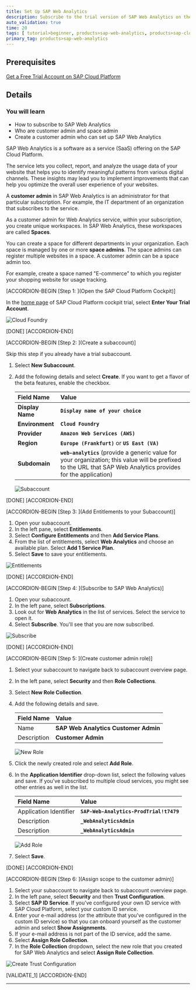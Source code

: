 ```yaml
---
title: Set Up SAP Web Analytics
description: Subscribe to the trial version of SAP Web Analytics on the SAP Cloud Platform cockpit.
auto_validation: true
time: 20
tags: [ tutorial>beginner, products>sap-web-analytics, products>sap-cloud-platform]
primary_tag: products>sap-web-analytics
---
```


## Prerequisites  
[Get a Free Trial Account on SAP Cloud Platform](hcp-create-trial-account)

## Details
### You will learn
  - How to subscribe to SAP Web Analytics
  - Who are customer admin and space admin
  - Create a customer admin who can set up SAP Web Analytics


SAP Web Analytics is a software as a service (SaaS) offering on the SAP Cloud Platform.

The service lets you collect, report, and analyze the usage data of your website that helps you to identify meaningful patterns from various digital channels. These insights may lead you to implement improvements that can help you optimize the overall user experience of your websites.

A **customer admin** in SAP Web Analytics is an administrator for that particular subscription. For example, the IT department of an organization that subscribes to the service.

As a customer admin for Web Analytics service, within your subscription, you create unique workspaces. In SAP Web Analytics, these workspaces are called **Spaces**.

You can create a space for different departments in your organization. Each space is managed by one or more **space admins**. The space admins can register multiple websites in a space. A customer admin can be a space admin too.

For example, create a space named "E-commerce" to which you register your shopping website for usage tracking.


[ACCORDION-BEGIN [Step 1: ](Open the SAP Cloud Platform Cockpit)]

In the [home page](https://cockpit.hanatrial.ondemand.com/cockpit/#/home/trial) of SAP Cloud Platform cockpit trial, select **Enter Your Trial Account**.

![Cloud Foundry](Step_1.png)

[DONE]
[ACCORDION-END]

[ACCORDION-BEGIN [Step 2: ](Create a subaccount)]

Skip this step if you already have a trial subaccount.

1. Select **New Subaccount**.

2. Add the following details and select **Create**. If you want to get a flavor of the beta features, enable the checkbox.

    |  Field Name       | Value
    |  :-------------   | :-------------
    |  **Display Name**     | **`Display name of your choice`**
    |  **Environment**      | **`Cloud Foundry`**
    |  **Provider**         | **`Amazon Web Services (AWS)`**
    |  **Region**           | **`Europe (Frankfurt)`** or **`US East (VA)`**
    |  **Subdomain**        | **`web-analytics`** (provide a generic value for your organization; this value will be prefixed to the URL that SAP Web Analytics provides for the application)

    ![Subaccount](Step_2.png)


[DONE]
[ACCORDION-END]

[ACCORDION-BEGIN [Step 3: ](Add Entitlements to your Subaccount)]

1. Open your subaccount.
2. In the left pane, select **Entitlements**.
3. Select **Configure Entitlements** and then **Add Service Plans**.
4. From the list of entitlements, select **Web Analytics** and choose an available plan. Select **Add 1 Service Plan**.
5. Select **Save** to save your entitlements.

![Entitlements](Step_3.png)


[DONE]
[ACCORDION-END]

[ACCORDION-BEGIN [Step 4: ](Subscribe to SAP Web Analytics)]

1. Open your subaccount.
2. In the left pane, select **Subscriptions**.
3. Look out for **Web Analytics** in the list of services. Select the service to open it.
4. Select **Subscribe**. You'll see that you are now subscribed.

![Subscribe](Step_4.png)


[DONE]
[ACCORDION-END]

[ACCORDION-BEGIN [Step 5: ](Create customer admin role)]

1. Select your subaccount to navigate back to subaccount overview page.

2. In the left pane, select **Security** and then **Role Collections**.

3. Select **New Role Collection**.

4. Add the following details and save.

    |  Field Name       | Value
    |  :-------------   | :-------------
    |  Name             | **SAP Web Analytics Customer Admin**
    |  Description      | **Customer Admin**

    ![New Role](Step_5.1.png)

5. Click the newly created role and select **Add Role**.

6. In the **Application Identifier** drop-down list, select the following values and save. If you've subscribed to multiple cloud services, you might see other entries as well in the list.

    |  Field Name               | Value
    |  :-------------           | :-------------
    |  Application Identifier   | **`SAP-Web-Analytics-ProdTrial!t7479`**
    |  Description              | **`_WebAnalyticsAdmin`**
    |  Description              | **`_WebAnalyticsAdmin`**

    ![Add Role](Step_5.2.png)


7. Select **Save**.

[DONE]
[ACCORDION-END]

[ACCORDION-BEGIN [Step 6: ](Assign scope to the customer admin)]

1. Select your subaccount to navigate back to subaccount overview page.
2. In the left pane, select **Security** and then **Trust Configuration**.
3. Select **SAP ID Service**. If you've configured your own ID service with SAP Cloud Platform, select your custom ID service.
4. Enter your e-mail address (or the attribute that you've configured in the custom ID service) so that you can onboard yourself as the customer admin and select **Show Assignments**.
5. If your e-mail address is not part of the ID service, add the same.
6. Select **Assign Role Collection**.
7. In the **Role Collection** dropdown, select the new role that you created for SAP Web Analytics and select **Assign Role Collection**.

![Create Trust Configuration](Step_6.png)


[VALIDATE_1]
[ACCORDION-END]






---
